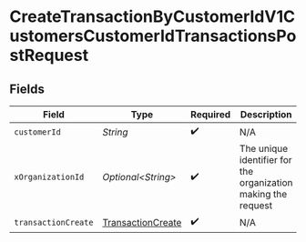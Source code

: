 # CreateTransactionByCustomerIdV1CustomersCustomerIdTransactionsPostRequest


## Fields

| Field                                                             | Type                                                              | Required                                                          | Description                                                       | Example                                                           |
| ----------------------------------------------------------------- | ----------------------------------------------------------------- | ----------------------------------------------------------------- | ----------------------------------------------------------------- | ----------------------------------------------------------------- |
| `customerId`                                                      | *String*                                                          | :heavy_check_mark:                                                | N/A                                                               |                                                                   |
| `xOrganizationId`                                                 | *Optional\<String>*                                               | :heavy_check_mark:                                                | The unique identifier for the organization making the request     | org_12345                                                         |
| `transactionCreate`                                               | [TransactionCreate](../../models/components/TransactionCreate.md) | :heavy_check_mark:                                                | N/A                                                               |                                                                   |